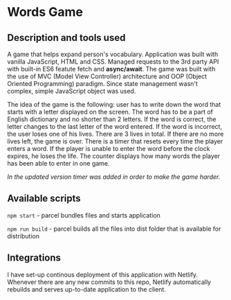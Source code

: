 # Words Game

## Description and tools used

A game that helps expand person's vocabulary. Application was built with vanilla JavaScript, HTML and CSS. Managed requests to the 3rd party API with built-in ES6 featute fetch and <b>async/await</b>. The game was built with the use of MVC (Model View Controller) architecture and OOP (Object Oriented Programming) paradigm. Since state management wasn't complex, simple JavaScript object was used.

The idea of the game is the following: user has to write down the word that starts with a letter displayed on the screen. The word has to be a part of English dictionary and no shorter than 2 letters. If the word is correct, the letter changes to the last letter of the word entered. If the word is incorrect, the user loses one of his lives. There are 3 lives in total. If there are no more lives left, the game is over. There is a timer that resets every time the player enters a word. If the player is unable to enter the word before the clock expires, he loses the life. The counter displays how many words the player has been able to enter in one game.

_In the updated version timer was added in order to make the game harder._

## Available scripts

`npm start` - parcel bundles files and starts application

`npm run build` - parcel builds all the files into dist folder that is available for distribution

## Integrations

I have set-up continous deployment of this application with Netlify. Whenever there are any new commits to this repo, Netlify automatically rebuilds and serves up-to-date application to the client.
